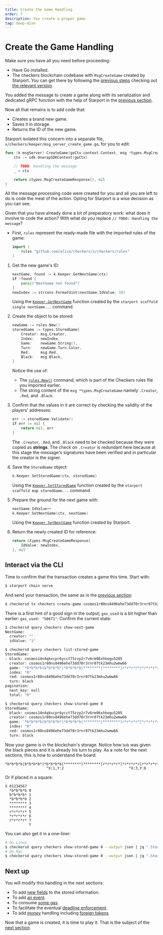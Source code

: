 ```yaml
---
title: Create the Game Handling
order: 7
description: You create a proper game
tag: deep-dive
---
```


# Create the Game Handling

<HighlightBox type="synopsis">

Make sure you have all you need before proceeding:

* Have Go installed.
* The checkers blockchain codebase with `MsgCreateGame` created by Starport. You can get there by following the [previous steps](./create-message.md) checking out [the relevant version](https://github.com/cosmos/b9-checkers-academy-draft/tree/create-game-msg).

</HighlightBox>

You added the message to create a game along with its serialization and dedicated gRPC function with the help of Starport in the [previous section](./create-message.md).

Now all that remains is to add code that:

* Creates a brand new game.
* Saves it in storage.
* Returns the ID of the new game.

Starport isolated this concern into a separate file, `x/checkers/keeper/msg_server_create_game.go`, for you to edit:

```go [https://github.com/cosmos/b9-checkers-academy-draft/blob/e78cba34926ba0adee23febb1ce44774e2c466b3/x/checkers/keeper/msg_server_create_game.go#L10-L17]
func (k msgServer) CreateGame(goCtx context.Context, msg *types.MsgCreateGame) (*types.MsgCreateGameResponse, error) {
    ctx := sdk.UnwrapSDKContext(goCtx)

    // TODO: Handling the message
    _ = ctx

    return &types.MsgCreateGameResponse{}, nil
}
```

All the message processing code were created for you and all you are left to do is code the meat of the action. Opting for Starport is a wise decision as you can see.

Given that you have already done a lot of preparatory work: what does it involve to code the action? With what do you replace `// TODO: Handling the message`?

* First, `rules` represent the ready-made file with the imported rules of the game:

    ```go [https://github.com/cosmos/b9-checkers-academy-draft/blob/8092e4b/x/checkers/keeper/msg_server_create_game.go#L8]
    import (
        rules "github.com/alice/checkers/x/checkers/rules"
    )
    ```

1. Get the new game's ID:

    ```go [https://github.com/cosmos/b9-checkers-academy-draft/blob/8092e4b/x/checkers/keeper/msg_server_create_game.go#L15-L19]
    nextGame, found := k.Keeper.GetNextGame(ctx)
    if !found {
        panic("NextGame not found")
    }
    newIndex := strconv.FormatUint(nextGame.IdValue, 10)
    ```

    Using the [`Keeper.GetNextGame`](https://github.com/cosmos/b9-checkers-academy-draft/blob/8092e4b/x/checkers/keeper/next_game.go#L17) function created by the `starport scaffold single nextGame...` command.

2. Create the object to be stored:

    ```go [https://github.com/cosmos/b9-checkers-academy-draft/blob/8092e4b/x/checkers/keeper/msg_server_create_game.go#L20-L28]
    newGame := rules.New()
    storedGame := types.StoredGame{
        Creator: msg.Creator,
        Index:   newIndex,
        Game:    newGame.String(),
        Turn:    newGame.Turn.Color,
        Red:     msg.Red,
        Black:   msg.Black,
    }
    ```

    Notice the use of:

    * The [`rules.New()`](https://github.com/cosmos/b9-checkers-academy-draft/blob/8092e4b/x/checkers/rules/checkers.go#L122) command, which is part of the Checkers rules file you imported earlier.
    * The string content of the `msg *types.MsgCreateGame` namely `.Creator`, `.Red`, and `.Black`.

3. Confirm that the values in it are correct by checking the validity of the players' addresses:

    ```go [https://github.com/cosmos/b9-checkers-academy-draft/blob/8092e4b/x/checkers/keeper/msg_server_create_game.go#L29-L32]
    err := storedGame.Validate()
    if err != nil {
        return nil, err
    }
    ```

    The `.Creator`, `.Red`, and `.Black` need to be checked because they were copied as **strings**. The check on `.Creator` is redundant here because at this stage the message's signatures have been verified and in particular the creator is the signer.

4. Save the `StoredGame` object:

    ```go [https://github.com/cosmos/b9-checkers-academy-draft/blob/8092e4b/x/checkers/keeper/msg_server_create_game.go#L33]
    k.Keeper.SetStoredGame(ctx, storedGame)
    ```

    Using the [`Keeper.SetStoredGame`](https://github.com/cosmos/b9-checkers-academy-draft/blob/8092e4b/x/checkers/keeper/stored_game.go#L10) function created by the `starport scaffold map storedGame...` command.

5. Prepare the ground for the next game with:

    ```go [https://github.com/cosmos/b9-checkers-academy-draft/blob/d59a74496a96018c57fdff72c443980c08416499/x/checkers/keeper/msg_server_create_game.go#L33-L34]
    nextGame.IdValue++
    k.Keeper.SetNextGame(ctx, nextGame)
    ```

    Using the [`Keeper.SetNextGame`](https://github.com/cosmos/b9-checkers-academy-draft/blob/d59a74496a96018c57fdff72c443980c08416499/x/checkers/keeper/next_game.go#L10) function created by Starport.

6. Return the newly created ID for reference:

    ```go [https://github.com/cosmos/b9-checkers-academy-draft/blob/8092e4b/x/checkers/keeper/msg_server_create_game.go#L38-L40]
    return &types.MsgCreateGameResponse{
        IdValue: newIndex,
    }, nil
    ```

## Interact via the CLI

Time to confirm that the transaction creates a game this time. Start with:

```sh
$ starport chain serve
```

And send your transaction, the same as in the [previous section](./create-message.md):

```sh
$ checkersd tx checkers create-game cosmos1r80ns8496ehe73dd70r3rnr07tk23mhu2wmw66 cosmos14n4qkxcpr6ycct75zzp2r7v6rm96xhkegu5205 --from cosmos1r80ns8496ehe73dd70r3rnr07tk23mhu2wmw66 --gas auto
```

There is a first hint of a good sign in the output; `gas_used` is a bit higher than earlier: `gas_used: "50671"`. Confirm the current state:

```sh
$ checkersd query checkers show-next-game
NextGame:
  creator: ""
  idValue: "1"

$ checkersd query checkers list-stored-game
StoredGame:
- black: cosmos14n4qkxcpr6ycct75zzp2r7v6rm96xhkegu5205
  creator: cosmos1r80ns8496ehe73dd70r3rnr07tk23mhu2wmw66
  game: '*b*b*b*b|b*b*b*b*|*b*b*b*b|********|********|r*r*r*r*|*r*r*r*r|r*r*r*r*'
  index: "0"
  red: cosmos1r80ns8496ehe73dd70r3rnr07tk23mhu2wmw66
  turn: black
pagination:
  next_key: null
  total: "0"

$ checkersd query checkers show-stored-game 0
StoredGame:
  black: cosmos14n4qkxcpr6ycct75zzp2r7v6rm96xhkegu5205
  creator: cosmos1r80ns8496ehe73dd70r3rnr07tk23mhu2wmw66
  game: '*b*b*b*b|b*b*b*b*|*b*b*b*b|********|********|r*r*r*r*|*r*r*r*r|r*r*r*r*'
  index: "0"
  red: cosmos1r80ns8496ehe73dd70r3rnr07tk23mhu2wmw66
  turn: black
```

Now your game is in the blockchain's storage. Notice how `bob` was given the black pieces and it is already his turn to play. As a note for the next sections, this is how to understand the board:

```
*b*b*b*b|b*b*b*b*|*b*b*b*b|********|********|r*r*r*r*|*r*r*r*r|r*r*r*r*
                   ^X:1,Y:2                              ^X:3,Y:6
```

Or if placed in a square:

```
X 01234567
  *b*b*b*b 0
  b*b*b*b* 1
  *b*b*b*b 2
  ******** 3
  ******** 4
  r*r*r*r* 5
  *r*r*r*r 6
  r*r*r*r* 7
           Y
```

You can also get it in a one-liner:

```sh
# On Linux
$ checkersd query checkers show-stored-game 0 --output json | jq ".StoredGame.game" | sed 's/"//g' | sed 's/|/\n/g'
# On Mac
$ checkersd query checkers show-stored-game 0 --output json | jq ".StoredGame.game" | sed 's/"//g' | sed 's/|/\'$'\n/g'
```

## Next up

You will modify this handling in the next sections:

* To add [new fields](./game-fifo.md) to the stored information.
* To add [an event](./events.md).
* To consume [some gas](./gas-meter.md).
* To facilitate the eventual [deadline enforcement](./game-forfeit.md).
* To add [_money_](./game-wager.md) handling including [foreign tokens](./wager-denom.md).

Now that a game is created, it is time to play it. That is the subject of the [next section](./play-game.md).
